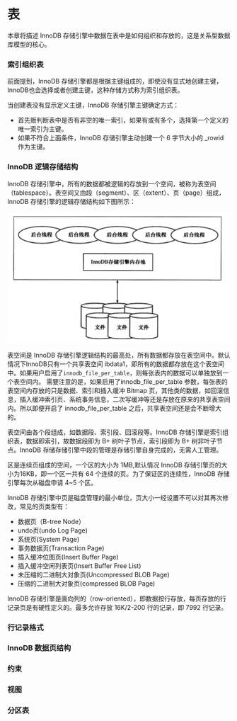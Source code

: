 # 表

本章将描述 InnoDB 存储引擎中数据在表中是如何组织和存放的，这是关系型数据库模型的核心。

### 索引组织表

前面提到，InnoDB 存储引擎都是根据主键组成的，即使没有显式地创建主键，InnoDB也会选择或者创建主键，这种存储方式称为索引组织表。

当创建表没有显示定义主键，InnoDB 存储引擎主键确定方式：
- 首先贩判断表中是否有非空的唯一索引，如果有或有多个，选择第一个定义的唯一索引为主键。
- 如果不符合上面条件，InnoDB 存储引擎主动创建一个 6 字节大小的 _rowid 作为主键。

### InnoDB 逻辑存储结构
InnoDB 存储引擎中，所有的数据都被逻辑的存放到一个空间，被称为表空间（tablespace）。表空间又由段（segment）、区（extent）、页（page）组成，InnoDB 存储引擎的逻辑存储结构如下图所示：

<div align="left">
    <img src="https://github.com/lazecoding/Note/blob/main/images/mysql/InnoDB逻辑存储结构.png" width="600px">
</div>

表空间是 InnoDB 存储引擎逻辑结构的最高处，所有数据都存放在表空间中。默认情况下InnoDB只有一个共享表空间 ibdata1，即所有的数据都存放在这个表空间中。如果用户启用了`innodb_file_per_table`，则每张表内的数据可以单独放到一个表空间内。
需要注意的是，如果启用了innodb_file_per_table 参数，每张表的表空间内存放的只是数据、索引和插入缓冲 Bitmap 页，其他类的数据，如回滚信息，插入缓冲索引页、系统事务信息，二次写缓冲等还是存放在原来的共享表空间内。所以即便开启了 innodb_file_per_table 之后，共享表空间还是会不断增大的。

表空间由各个段组成，如数据段、索引段、回滚段等。InnoDB 存储引擎是索引组织表，数据即索引，故数据段即为 B+ 树叶子节点，索引段即为 B+ 树非叶子节点。InnoDB 存储存储引擎中段的管理是存储引擎自身完成的，无需人工管理。

区是连续页组成的空间，一个区的大小为 1MB,默认情况 InnoDB 存储引擎页的大小为16KB，即一个区一共有 64 个连续的页。为了保证区的连续性，InnoDB 存储引擎每次从磁盘申请 4~5 个区。

InnoDB 存储引擎中页是磁盘管理的最小单位，页大小一经设置不可以对其再次修改，常见的页类型有：
- 数据页（B-tree Node）
- undo页(undo Log Page)
- 系统页(System Page)
- 事务数据页(Transaction Page)
- 插入缓冲位图页(Insert Buffer Page)
- 插入缓冲空闲列表页(Insert Buffer Free List)
- 未压缩的二进制大对象页(Uncompressed BLOB Page)
- 压缩的二进制大对象页(compressed BLOB Page)

InnoDB 存储引擎是面向列的（row-oriented），即数据按行存放，每页存放的行记录页是有硬性定义的。最多允许存放 16K/2-200 行的记录，即 7992 行记录。

### 行记录格式

### InnoDB 数据页结构

### 约束


### 视图


### 分区表